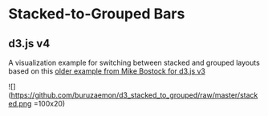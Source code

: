 # Stacked-to-Grouped Bars

## d3.js v4

A visualization example for switching between stacked and grouped layouts based
on this [older example from Mike Bostock for d3.js v3](https://bl.ocks.org/mbostock/3943967)


![](https://github.com/buruzaemon/d3_stacked_to_grouped/raw/master/stacked.png =100x20)
